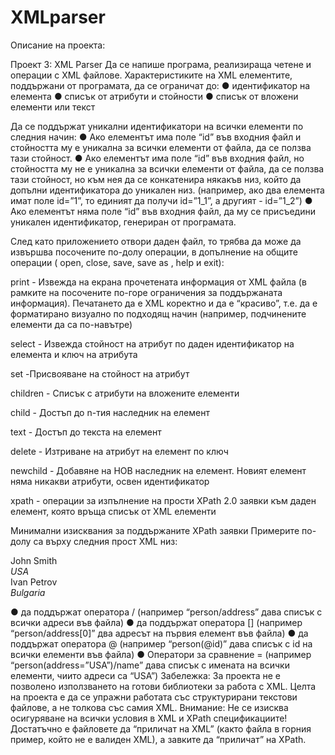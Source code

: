 # XMLparser

Описание на проекта:

Проект 3: XML Parser
Да се напише програма, реализираща четене и операции с XML файлове.
Характеристиките на XML елементите, поддържани от програмата, да се ограничат до:
● идентификатор на елемента
● списък от атрибути и стойности
● списък от вложени елементи или текст

Да се поддържат уникални идентификатори на всички елементи по следния начин:
● Ако елементът има поле “id” във входния файл и стойността му е уникална за всички елементи от файла, да се ползва тази стойност.
● Ако елементът има поле “id” във входния файл, но стойността му не е уникална за всички елементи от файла, да се ползва тази стойност, но към нея да се конкатенира някакъв низ, който да допълни идентификатора до уникален низ. (например, ако два елемента имат поле id=”1”, то единият да получи id=”1_1”, а другият - id=”1_2”)
● Ако елементът няма поле “id” във входния файл, да му се присъедини уникален идентификатор, генериран от програмата.

След като приложението отвори даден файл, то трябва да може да извършва посочените по-долу операции, в допълнение на общите операции ( open, close, save, save as , help и exit):

print - Извежда на екрана прочетената информация от XML файла (в рамките на посочените по-горе ограничения за поддържаната информация). Печатането да е XML коректно и да е “красиво”, т.е. да е форматирано визуално по подходящ начин (например, подчинените елементи да са по-навътре) 

select <id> <key> - Извежда стойност на атрибут по даден идентификатор на елемента и ключ на атрибута
  
set <id> <key> <value> -Присвояване на стойност на атрибут
  
children <id> - Списък с атрибути на вложените елементи

child <id> <n> - Достъп до n-тия наследник на елемент
  
text <id> - Достъп до текста на елемент
  
delete <id> <key> - Изтриване на атрибут на елемент по ключ 
  
newchild <id> - Добавяне на НОВ наследник на елемент. Новият елемент няма никакви атрибути, освен идентификатор
  
xpath <id> <XPath> - операции за изпълнение на прости XPath 2.0 заявки към даден елемент, която връща списък от XML елементи

Минимални изисквания за поддържаните XPath заявки
Примерите по-долу са върху следния прост XML низ:

<people>
  <person id=”0”>
    <name>John Smith</name>
     <address>USA</address>
  </person>
  <person id=”1”>
    <name>Ivan Petrov</name>
     <address>Bulgaria</address>
  </person>
</people>

● да поддържат оператора / (например “person/address” дава списък с всички адреси във файла)
● да поддържат оператора [] (например “person/address[0]” два адресът на първия елемент във файла)
● да поддържат оператора @ (например “person(@id)” дава списък с id на всички елементи във файла)
● Оператори за сравнение = (например “person(address=”USA”)/name” дава списък с имената на всички елементи, чиито адреси са “USA”)
Забележка: За проекта не е позволено използването на готови библиотеки за работа с XML. Целта на проекта е да се упражни работата със структурирани текстови файлове, а
не толкова със самия XML. Внимание: Не се изисква осигуряване на всички условия в XML и XPath спецификациите! Достатъчно е файловете да “приличат на XML” (както файла в горния пример, който не е валиден XML), а завките да “приличат” на XPath.
